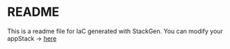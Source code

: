 # README
This is a readme file for IaC generated with StackGen.
You can modify your appStack -> [here](http://main.dev.stackgen.com/appstacks/3a2736b4-03f9-46a2-89bf-698099f442a0)
